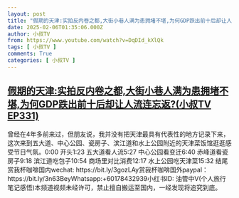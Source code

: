 ```yaml
---
layout: post
title: "假期的天津:实拍反内卷之都,大街小巷人满为患拥堵不堪,为何GDP跌出前十后却让人流连忘返?(小叔TV EP331)"
date: 2025-02-06T01:35:06.000Z
author: 小叔TV
from: https://www.youtube.com/watch?v=DqDId_kXlQk
tags: [ 小叔TV ]
comments: True
categories: [ 小叔TV ]
---
```

<!--1738805706000-->
[假期的天津:实拍反内卷之都,大街小巷人满为患拥堵不堪,为何GDP跌出前十后却让人流连忘返?(小叔TV EP331)](https://www.youtube.com/watch?v=DqDId_kXlQk)
------

<div>
曾经在4年多前来过，但朋友说，我并没有把天津最具有代表性的地方记录下来，这次来到五大道、中心公园、瓷房子、滨江道和水上公园附近的天津菜饭馆逛逛感受节日气氛。0:00 开头1:23 五大道看人流5:27 中心公园看变迁6:40 赤峰道看瓷房子9:18 滨江道吃包子10:54 商场里对比消费12:17 水上公园吃天津菜15:32 结尾赏我杯咖啡国内wechat: https://bit.ly/3gozLAy赏我杯咖啡国外paypal：https://bit.ly/3n63BeyWhatsapp:+60178432939小红书ID: 油管中V(个人旅行笔记感悟)本频道视频未经许可，禁止擅自搬运至国内，一经发现将追究到底。
</div>
